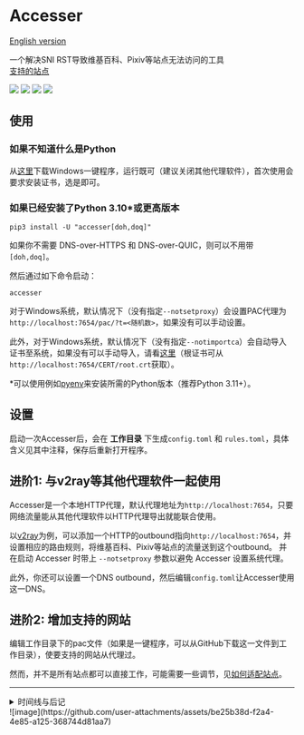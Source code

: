 # Accesser
[English version](README.en.md)

一个解决SNI RST导致维基百科、Pixiv等站点无法访问的工具  
[支持的站点](https://github.com/URenko/Accesser/wiki/目前支持的站点)

[![](https://img.shields.io/github/release/URenko/Accesser.svg)](https://github.com/URenko/Accesser/releases/latest)
[![](https://img.shields.io/pypi/v/accesser)](https://pypi.org/project/accesser/)
[![](https://img.shields.io/github/downloads/URenko/Accesser/total.svg)](https://github.com/URenko/Accesser/releases/latest)
[![](https://img.shields.io/github/license/URenko/Accesser.svg)](https://github.com/URenko/Accesser/blob/master/LICENSE)

## 使用
### 如果不知道什么是Python
从[这里](https://github.com/URenko/Accesser/releases/download/v0.10.3/accesser.exe)下载Windows一键程序，运行既可（建议关闭其他代理软件），首次使用会要求安装证书，选是即可。
### 如果已经安装了Python 3.10*或更高版本
```
pip3 install -U "accesser[doh,doq]"
```
如果你不需要 DNS-over-HTTPS 和 DNS-over-QUIC，则可以不用带`[doh,doq]`。

然后通过如下命令启动：
```
accesser
```
对于Windows系统，默认情况下（没有指定`--notsetproxy`）会设置PAC代理为`http://localhost:7654/pac/?t=<随机数>`，如果没有可以手动设置。

此外，对于Windows系统，默认情况下（没有指定`--notimportca`）会自动导入证书至系统，如果没有可以手动导入，请看[这里](https://github.com/URenko/Accesser/wiki/FAQ#q-windows%E8%AE%BF%E9%97%AE%E7%9B%B8%E5%85%B3%E7%BD%91%E7%AB%99%E5%87%BA%E7%8E%B0%E8%AF%81%E4%B9%A6%E9%94%99%E8%AF%AF%E6%82%A8%E7%9A%84%E8%BF%9E%E6%8E%A5%E4%B8%8D%E6%98%AF%E7%A7%81%E5%AF%86%E8%BF%9E%E6%8E%A5neterr_cert_invalid%E4%B9%8B%E7%B1%BB%E7%9A%84%E6%80%8E%E4%B9%88%E5%8A%9E%E8%AF%81%E4%B9%A6%E5%AF%BC%E5%85%A5%E9%94%99%E8%AF%AF%E6%80%8E%E4%B9%88%E5%8A%9E%E5%A6%82%E4%BD%95%E5%8D%B8%E8%BD%BD%E8%AF%81%E4%B9%A6)（根证书可从`http://localhost:7654/CERT/root.crt`获取）。

*可以使用例如[pyenv](https://github.com/pyenv/pyenv)来安装所需的Python版本（推荐Python 3.11+）。

## 设置
启动一次Accesser后，会在 **工作目录** 下生成`config.toml` 和 `rules.toml`，具体含义见其中注释，保存后重新打开程序。

## 进阶1: 与v2ray等其他代理软件一起使用
Accesser是一个本地HTTP代理，默认代理地址为`http://localhost:7654`，只要网络流量能从其他代理软件以HTTP代理导出就能联合使用。

以[v2ray](https://github.com/v2fly/v2ray-core)为例，可以添加一个HTTP的outbound指向`http://localhost:7654`，并设置相应的路由规则，将维基百科、Pixiv等站点的流量送到这个outbound。
并在启动 Accesser 时带上 `--notsetproxy` 参数以避免 Accesser 设置系统代理。

此外，你还可以设置一个DNS outbound，然后编辑`config.toml`让Accesser使用这一DNS。

## 进阶2: 增加支持的网站
编辑工作目录下的pac文件（如果是一键程序，可以从GitHub下载这一文件到工作目录），使要支持的网站从代理过。

然而，并不是所有站点都可以直接工作，可能需要一些调节，见[如何适配站点](https://github.com/URenko/Accesser/wiki/如何适配站点)。

---

<details>

<summary>时间线与后记</summary>
  
18年夏，通过修改 hosts 以连接被 GFW 屏蔽的维基百科、pixiv 等网站的方法突然失效。很快人们就[反应过来](https://github.com/googlehosts/hosts/issues/87)问题的所在：SNI RST。
在这之前，修改 hosts 是一个几近于零成本的翻墙方法。突然的变化意味着翻墙成本的急剧上升。

为了重置平衡，同时抱着对更早时期红杏计划的敬佩，我翻阅了关于 TLS 的 RFC 文档，并注意到其中关于 SNI RST 涉及的 `server_name` 并非 "must"，而是可选扩展。
经过[简单测试](https://github.com/URenko/Access_demo)，确认这一思路确实可行。
秉着重置平衡的想法，我制作了 Accesser，并配备了 web UI （现已移除），目的就是让一般人访问维基百科、pixiv 等网站的难度降低到 hosts 时代的水平。
尽管我仅在一个极小众论坛（现已关闭）上自荐过，一段时间后，Accesser 甚至成了中文维基社群推荐的方法。

在这之后，利用相同思路的翻墙软件/方法如春笋般涌现。不过稍微遗憾的是，他们中的许多没有做和远程服务器之间的证书校验，使得用户暴露在可能的危险中。
再往后，一些更加投机取巧，利用非标准协议的方法也有出现。

19年后，因日渐繁忙，加之坚信这一如此简单的思路很快就会失效，故停更。

22年末，契机是 Python 的协程接口日渐稳定，并出现[需要的功能](https://docs.python.org/zh-cn/3/whatsnew/3.11.html#asyncio)，我将 Accesser 的核心重写并在各位贡献者的协助下陆续更新。

Accesser 的大版本号是留予新的技术，然而出乎我的预料，现有的域前置技术在六年后仍未失效。
而另一方面，看起来天朝人民有足够的能力以维持平衡，因此 1.x 可能永远不会到来。
</details>
![image](https://github.com/user-attachments/assets/be25b38d-f2a4-4e85-a125-368744d81aa7)
